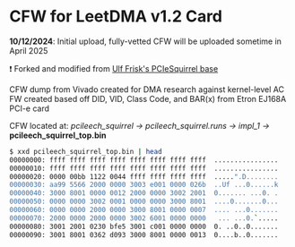 # CFW for LeetDMA v1.2 Card
**10/12/2024**: Initial upload, fully-vetted CFW will be uploaded sometime in April 2025

❗ Forked and modified from [Ulf Frisk's PCIeSquirrel base](https://github.com/ufrisk/pcileech-fpga/tree/master/PCIeSquirrel)

CFW dump from Vivado created for DMA research against kernel-level AC<br>
FW created based off DID, VID, Class Code, and BAR(x) from Etron EJ168A PCI-e card

CFW located at: *pcileech_squirrel -> pcileech_squirrel.runs -> impl_1 ->* **pcileech_squirrel_top.bin**

```bash
$ xxd pcileech_squirrel_top.bin | head
00000000: ffff ffff ffff ffff ffff ffff ffff ffff  ................
00000010: ffff ffff ffff ffff ffff ffff ffff ffff  ................
00000020: 0000 00bb 1122 0044 ffff ffff ffff ffff  .....".D........
00000030: aa99 5566 2000 0000 3003 e001 0000 026b  ..Uf ...0......k
00000040: 3000 8001 0000 0012 2000 0000 3002 2001  0....... ...0. .
00000050: 0000 0000 3002 0001 0000 0000 3000 8001  ....0.......0...
00000060: 0000 0000 2000 0000 3000 8001 0000 0007  .... ...0.......
00000070: 2000 0000 2000 0000 3002 6001 0000 0000   ... ...0.`.....
00000080: 3001 2001 0230 bfe5 3001 c001 0000 0000  0. ..0..0.......
00000090: 3001 8001 0362 d093 3000 8001 0000 0013  0....b..0.......
```
